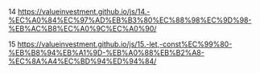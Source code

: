 14 https://valueinvestment.github.io/js/14.-%EC%A0%84%EC%97%AD%EB%B3%80%EC%88%98%EC%9D%98-%EB%AC%B8%EC%A0%9C%EC%A0%90/

15 https://valueinvestment.github.io/js/15.-let,-const%EC%99%80-%EB%B8%94%EB%A1%9D-%EB%A0%88%EB%B2%A8-%EC%8A%A4%EC%BD%94%ED%94%84/
